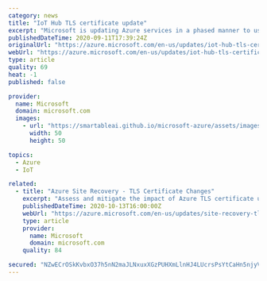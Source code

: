```yaml
---
category: news
title: "IoT Hub TLS certificate update"
excerpt: "Microsoft is updating Azure services in a phased manner to use TLS certificates from a different set of Certificate Authorities."
publishedDateTime: 2020-09-11T17:39:24Z
originalUrl: "https://azure.microsoft.com/en-us/updates/iot-hub-tls-certificate-update/"
webUrl: "https://azure.microsoft.com/en-us/updates/iot-hub-tls-certificate-update/"
type: article
quality: 69
heat: -1
published: false

provider:
  name: Microsoft
  domain: microsoft.com
  images:
    - url: "https://smartableai.github.io/microsoft-azure/assets/images/organizations/microsoft.com-50x50.jpg"
      width: 50
      height: 50

topics:
  - Azure
  - IoT

related:
  - title: "Azure Site Recovery - TLS Certificate Changes"
    excerpt: "Assess and mitigate the impact of Azure TLS certificate updates on your Site Recovery environment"
    publishedDateTime: 2020-10-13T16:00:00Z
    webUrl: "https://azure.microsoft.com/en-us/updates/site-recovery-tls-certificate-update/"
    type: article
    provider:
      name: Microsoft
      domain: microsoft.com
    quality: 84

secured: "NZwECrOSkKvbxO37h5nN2maJLNxuxXGzPUHXmLlnHJ4LUcrsPsYtCaHn5njyVrGTSFUx3INDvwe8+/P1ILStQiJfh+6jv4xeyOZQfA4uHDrNaurb9kR4j648t9giu/ACduYiev7l1F1oQisOP3Eh0y2c96Gp8O+BAw2r0vDOJIQBemvR+gHF/pndO9Y3CHSup5WEttHXLPiSxfQKUgueYn/e7Vk03LMuyuAJZxDADCvkKzq9E3eQ8QrLHcEgcYxAwQ6kcLX0IVM1ANyUshWB5Tf9KMrXCGtDm5mxmfCPTZbtTECSfaBdUZCu1N0oPMf061ycnAVwkeFL9L9N2IoOqLaxgL3Rx4G8JJRgkbFKM+k=;81amz0mxHtkWusixVURyUQ=="
---
```


